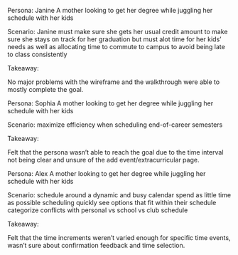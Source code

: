 Persona: Janine
A mother looking to get her degree while juggling her schedule with her kids

Scenario:
Janine must make sure she gets her usual credit amount to make sure she stays on
track for her graduation but must alot time for her kids’ needs as well as allocating time
to commute to campus to avoid being late to class consistently

Takeaway: 

No major problems with the wireframe and the walkthrough were able to mostly complete the goal.

Persona: Sophia
A mother looking to get her degree while juggling her schedule with her kids

Scenario:
maximize efficiency when scheduling end-of-career semesters

Takeaway: 

Felt that the persona wasn’t able to reach the goal due to the time interval not being clear and unsure of the add event/extracurricular page.

Persona: Alex
A mother looking to get her degree while juggling her schedule with her kids

Scenario:
schedule around a dynamic and busy calendar
spend as little time as possible scheduling
quickly see options that fit within their schedule
categorize conflicts with personal vs school vs club schedule

Takeaway: 

Felt that the time increments weren’t varied enough for specific time events, wasn’t sure about confirmation feedback and time selection.
